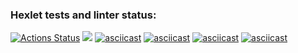 ### Hexlet tests and linter status:
[![Actions Status](https://github.com/ArtourBatiskaf/python-project-49/actions/workflows/hexlet-check.yml/badge.svg)](https://github.com/ArtourBatiskaf/python-project-49/actions)
<a href="https://codeclimate.com/github/ArtourBatiskaf/python-project-49/maintainability"><img src="https://api.codeclimate.com/v1/badges/3552ce47e1aff5d77927/maintainability" /></a>
[![asciicast](https://asciinema.org/a/SOiVJrFxmJn435KufIrtX0lpv.svg)](https://asciinema.org/a/SOiVJrFxmJn435KufIrtX0lpv)
[![asciicast](https://asciinema.org/a/5IxCxOK2PKcWCORil3Xgi8wvv.svg)](https://asciinema.org/a/5IxCxOK2PKcWCORil3Xgi8wvv)
[![asciicast](https://asciinema.org/a/pqAhBT1TwKBrGdyEZ8CO6WeoR.svg)](https://asciinema.org/a/pqAhBT1TwKBrGdyEZ8CO6WeoR)
[![asciicast](https://asciinema.org/a/xGh7TG1PjW4hTSPUyHTqeyElL.svg)](https://asciinema.org/a/xGh7TG1PjW4hTSPUyHTqeyElL)
